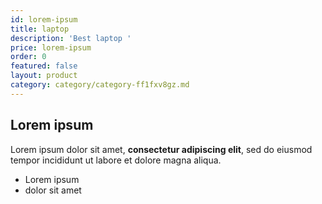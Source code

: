 ```yaml
---
id: lorem-ipsum
title: laptop
description: 'Best laptop '
price: lorem-ipsum
order: 0
featured: false
layout: product
category: category/category-ff1fxv8gz.md
---
```

## Lorem ipsum

Lorem ipsum dolor sit amet, **consectetur adipiscing elit**, sed do eiusmod tempor incididunt ut labore et dolore magna aliqua.

- Lorem ipsum
- dolor sit amet